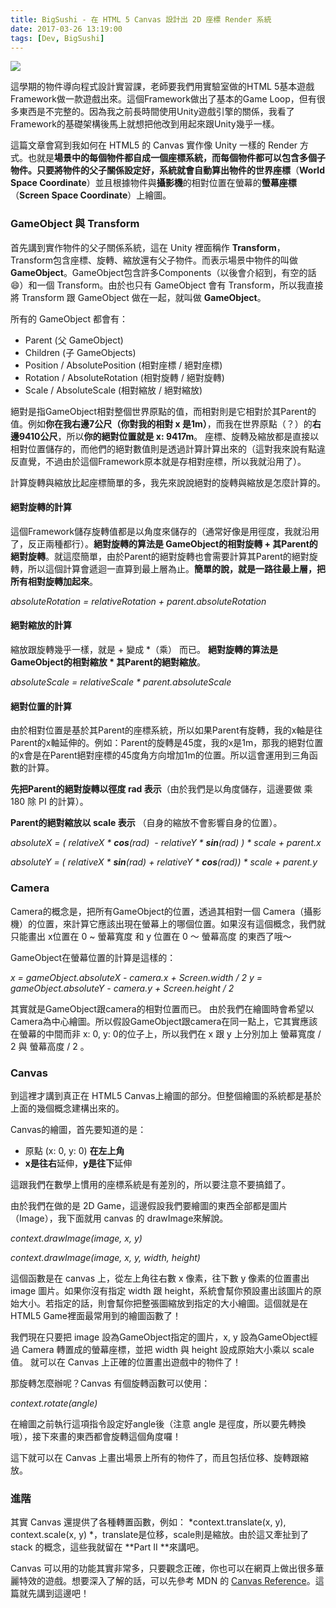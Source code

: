 ```yaml
---
title: BigSushi - 在 HTML 5 Canvas 設計出 2D 座標 Render 系統
date: 2017-03-26 13:19:00
tags: [Dev, BigSushi]
---
```

[![](https://3.bp.blogspot.com/-o9WkWOBeroY/WMgI6lBxFxI/AAAAAAAABEI/d36P8wXambcaYXfJOWr1eRICFO8nhdgkQCLcB/s400/Untitled.png)](https://3.bp.blogspot.com/-o9WkWOBeroY/WMgI6lBxFxI/AAAAAAAABEI/d36P8wXambcaYXfJOWr1eRICFO8nhdgkQCLcB/s1600/Untitled.png)

這學期的物件導向程式設計實習課，老師要我們用實驗室做的HTML 5基本遊戲Framework做一款遊戲出來。這個Framework做出了基本的Game Loop，但有很多東西是不完整的。因為我之前長時間使用Unity遊戲引擎的關係，我看了Framework的基礎架構後馬上就想把他改到用起來跟Unity幾乎一樣。

這篇文章會寫到我如何在 HTML5 的 Canvas 實作像 Unity 一樣的 Render 方式。也就是**場景中的每個物件都自成一個座標系統，而每個物件都可以包含多個子物件。**只要將物件的父子關係設定好，系統就會自動算出物件的**世界座標**（**World Space Coordinate**）並且根據物件與**攝影機**的相對位置在螢幕的**螢幕座標**（**Screen Space Coordinate**）上繪圖。

### GameObject 與 Transform

首先講到實作物件的父子關係系統，這在 Unity 裡面稱作 **Transform**，Transform包含座標、旋轉、縮放還有父子物件。而表示場景中物件的叫做**GameObject**。GameObject包含許多Components（以後會介紹到，有空的話😄）和一個 Transform。由於也只有 GameObject 會有 Transform，所以我直接將 Transform 跟 GameObject 做在一起，就叫做 **GameObject**。

所有的 GameObject 都會有：

-   Parent (父 GameObject)
-   Children (子 GameObjects)
-   Position / AbsolutePosition (相對座標 / 絕對座標)
-   Rotation / AbsoluteRotation (相對旋轉 / 絕對旋轉)
-   Scale / AbsoluteScale (相對縮放 / 絕對縮放)

絕對是指GameObject相對整個世界原點的值，而相對則是它相對於其Parent的值。例如**你在我右邊7公尺（你對我的相對 x 是1m）**，而我在世界原點（？）的**右邊9410公尺**，所以**你的絕對位置就是 x: 9417m**。
座標、旋轉及縮放都是直接以相對位置儲存的，而他們的絕對數值則是透過計算計算出來的（這對我來說有點違反直覺，不過由於這個Framework原本就是存相對座標，所以我就沿用了）。

計算旋轉與縮放比起座標簡單的多，我先來說說絕對的旋轉與縮放是怎麼計算的。

#### 絕對旋轉的計算

這個Framework儲存旋轉值都是以角度來儲存的（通常好像是用徑度，我就沿用了，反正兩種都行）。**絕對旋轉的算法是 GameObject的相對旋轉 + 其Parent的絕對旋轉**。就這麼簡單，由於Parent的絕對旋轉也會需要計算其Parent的絕對旋轉，所以這個計算會遞迴一直算到最上層為止。**簡單的說，就是一路往最上層，把所有相對旋轉加起來**。

*absoluteRotation = relativeRotation + parent.absoluteRotation*

#### **絕對縮放的計算**

縮放跟旋轉幾乎一樣，就是 + 變成 *（乘） 而已。
**絕對旋轉的算法是 GameObject的相對縮放 * 其Parent的絕對縮放**。

*absoluteScale = relativeScale * parent.absoluteScale*

#### 絕對位置的計算

由於相對位置是基於其Parent的座標系統，所以如果Parent有旋轉，我的x軸是往Parent的x軸延伸的。例如：Parent的旋轉是45度，我的x是1m，那我的絕對位置的x會是在Parent絕對座標的45度角方向增加1m的位置。所以這會運用到三角函數的計算。

**先把Parent的絕對旋轉以徑度 rad 表示**（由於我們是以角度儲存，這邊要做 乘 180 除 PI 的計算）。

**Parent的絕對縮放以 scale 表示** （自身的縮放不會影響自身的位置）。

*absoluteX = ( relativeX * **cos**(rad)  - relativeY * **sin**(rad) ) * scale + parent.x*

*absoluteY = ( relativeX * **sin**(rad) + relativeY * **cos**(rad)) * scale + parent.y*

### Camera

Camera的概念是，把所有GameObject的位置，透過其相對一個 Camera（攝影機）的位置，來計算它應該出現在螢幕上的哪個位置。如果沒有這個概念，我們就只能畫出 x位置在 0 ~ 螢幕寬度 和 y 位置在 0 ～ 螢幕高度 的東西了哦～

GameObject在螢幕位置的計算是這樣的：

*x = gameObject.absoluteX - camera.x + Screen.width / 2*
*y = gameObject.absoluteY - camera.y + Screen.height / 2*

其實就是GameObject跟camera的相對位置而已。 由於我們在繪圖時會希望以Camera為中心繪圖。所以假設GameObject跟camera在同一點上，它其實應該在螢幕的中間而非 x: 0, y: 0的位子上，所以我們在 x 跟 y 上分別加上 螢幕寬度 / 2 與 螢幕高度 / 2 。

### Canvas

到這裡才講到真正在 HTML5 Canvas上繪圖的部分。但整個繪圖的系統都是基於上面的幾個概念建構出來的。

Canvas的繪圖，首先要知道的是：

-   原點 (x: 0, y: 0) **在左上角**
-   **x是往右**延伸，**y是往下**延伸

這跟我們在數學上慣用的座標系統是有差別的，所以要注意不要搞錯了。

由於我們在做的是 2D Game，這邊假設我們要繪圖的東西全部都是圖片（Image），我下面就用 canvas 的 drawImage來解說。

*context.drawImage(image, x, y)*

*context.drawImage(image, x, y, width, height)*

這個函數是在 canvas 上，從左上角往右數 x 像素，往下數 y 像素的位置畫出 image 圖片。如果你沒有指定 width 跟 height，系統會幫你預設畫出該圖片的原始大小。若指定的話，則會幫你把整張圖縮放到指定的大小繪圖。這個就是在 HTML5 Game裡面最常用到的繪圖函數了！

我們現在只要把 image 設為GameObject指定的圖片，x, y 設為GameObject經過 Camera 轉置成的螢幕座標，並把 width 與 height 設成原始大小乘以 scale 值。 就可以在 Canvas 上正確的位置畫出遊戲中的物件了！

那旋轉怎麼辦呢？Canvas 有個旋轉函數可以使用：

*context.rotate(angle)*

在繪圖之前執行這項指令設定好angle後（注意 angle 是徑度，所以要先轉換哦），接下來畫的東西都會旋轉這個角度囉！

這下就可以在 Canvas 上畫出場景上所有的物件了，而且包括位移、旋轉跟縮放。

### 進階

其實 Canvas 還提供了各種轉置函數，例如： *context.translate(x, y), context.scale(x, y) *，translate是位移，scale則是縮放。由於這又牽扯到了 stack 的概念，這些我就留在 **Part II **來講吧。

Canvas 可以用的功能其實非常多，只要觀念正確，你也可以在網頁上做出很多華麗特效的遊戲。想要深入了解的話，可以先參考 MDN 的 [Canvas Reference](https://developer.mozilla.org/en-US/docs/Web/API/CanvasRenderingContext2D)。這篇就先講到這邊吧！